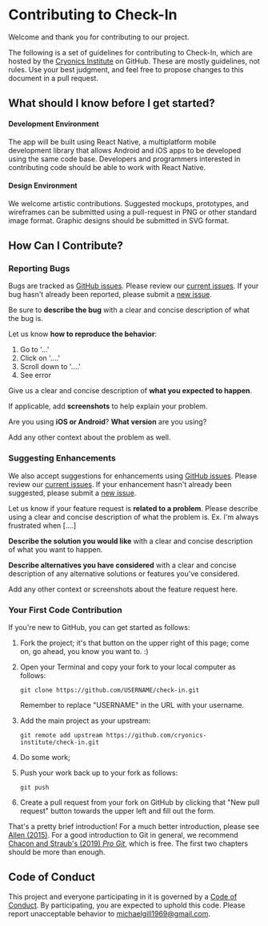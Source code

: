 # Contributing to Check-In

Welcome and thank you for contributing to our project.

The following is a set of guidelines for contributing to Check-In, which are hosted by the [Cryonics Institute](../) on GitHub.  These are mostly guidelines, not rules.  Use your best judgment, and feel free to propose changes to this document in a pull request.

## What should I know before I get started?

#### Development Environment

The app will be built using React Native, a multiplatform mobile development library that allows Android and iOS apps to be developed using the same code base.  Developers and programmers interested in contributing code should be able to work with React Native.

#### Design Environment

We welcome artistic contributions.  Suggested mockups, prototypes, and wireframes can be submitted using a pull-request in PNG or other standard image format.  Graphic designs should be submitted in SVG format.

## How Can I Contribute?

### Reporting Bugs

Bugs are tracked as [GitHub issues](https://guides.github.com/features/issues/).  Please review our [current issues](../issues).  If your bug hasn't already been reported, please submit a [new issue](../issues/new/choose).

Be sure to **describe the bug** with a clear and concise description of what the bug is.

Let us know **how to reproduce the behavior**:

1. Go to '...'
2. Click on '....'
3. Scroll down to '....'
4. See error

Give us a clear and concise description of **what you expected to happen**.

If applicable, add **screenshots** to help explain your problem.

Are you using **iOS or Android**?
**What version** are you using?

Add any other context about the problem as well.

### Suggesting Enhancements

We also accept suggestions for enhancements using [GitHub issues](https://guides.github.com/features/issues/).  Please review our [current issues](../issues).  If your enhancement hasn't already been suggested, please submit a [new issue](../issues/new/choose).

Let us know if your feature request is **related to a problem**.  Please describe using a clear and concise description of what the problem is.  Ex. I'm always frustrated when [....]

**Describe the solution you would like** with a clear and concise description of what you want to happen.

**Describe alternatives you have considered** with a clear and concise description of any alternative solutions or features you've considered.

Add any other context or screenshots about the feature request here.

### Your First Code Contribution

If you're new to GitHub, you can get started as follows:

1. Fork the project; it's that button on the upper right of this page; come on, go ahead, you know you want to.  :)

2. Open your Terminal and copy your fork to your local computer as follows:

    ```
   git clone https://github.com/USERNAME/check-in.git
   ```

   Remember to replace "USERNAME" in the URL with your username.

3. Add the main project as your upstream:

   ```
   git remote add upstream https://github.com/cryonics-institute/check-in.git
   ```

4. Do some work;

5. Push your work back up to your fork as follows:

   ```
   git push
   ```

6. Create a pull request from your fork on GitHub by clicking that "New pull request" button towards the upper left and fill out the form.

That's a pretty brief introduction!  For a much better introduction, please see [Allen (2015)](https://akrabat.com/the-beginners-guide-to-contributing-to-a-github-project/).  For a good introduction to Git in general, we recommend [Chacon and Straub's (2019) *Pro Git*](https://www.git-scm.com/book/en/v2), which is free.  The first two chapters should be more than enough.

## Code of Conduct

This project and everyone participating in it is governed by a [Code of Conduct](../docs/CODE_OF_CONDUCT.md).  By participating, you are expected to uphold this code. Please report unacceptable behavior to [michaelgill1969@gmail.com](mailto:michaelgill1969@gmail.com).
